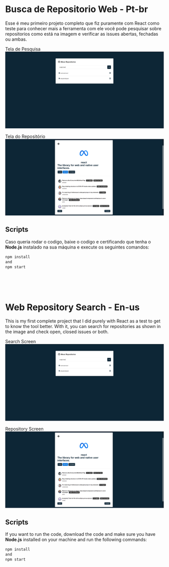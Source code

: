 # Busca de Repositorio Web - Pt-br

Esse é meu primeiro projeto completo que fiz puramente com React como teste para conhecer mais a ferramenta com ele você pode pesquisar sobre repositorios como está na imagem e verificar as issues abertas, fechadas ou ambas.

Tela de Pesquisa
![Descrição da Imagem](public/images/print1.png)

Tela do Repositório
![Descrição da Imagem](public/images/print2.png)

## Scripts

Caso queria rodar o codigo, baixe o codigo e certificando que tenha o **Node.js** instalado na sua máquina e execute os seguintes comandos: 

``` 
npm install
and
npm start
```
<br>
<br>
<br>

# Web Repository Search - En-us

This is my first complete project that I did purely with React as a test to get to know the tool better. With it, you can search for repositories as shown in the image and check open, closed issues or both.

Search Screen
![Descrição da Imagem](public/images/print1.png)

Repository Screen
![Descrição da Imagem](public/images/print2.PNG)

## Scripts

If you want to run the code, download the code and make sure you have **Node.js** installed on your machine and run the following commands:

``` 
npm install
and
npm start